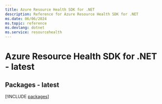 ```yaml
---
title: Azure Resource Health SDK for .NET
description: Reference for Azure Resource Health SDK for .NET
ms.date: 06/06/2024
ms.topic: reference
ms.devlang: dotnet
ms.service: resourcehealth
---
```

# Azure Resource Health SDK for .NET - latest
## Packages - latest
[!INCLUDE [packages](resource-health-index.md)]